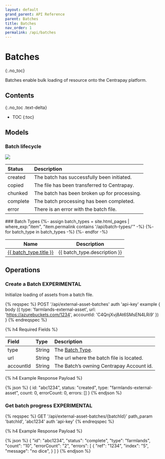 ```yaml
---
layout: default
grand_parent: API Reference
parent: Batches
title: Batches
nav_order: 1
permalink: /api/batches
---
```


# Batches
{:.no_toc}

Batches enable bulk loading of resource onto the Centrapay platform.


## Contents
{:.no_toc .text-delta}

* TOC
{:toc}

## Models

### Batch lifecycle

<img src="{{site.url}}/images/batch-lifecycle.png" style="display: block; margin: auto;" />

|  Status  |                 Description                  |
| :------- | :------------------------------------------- |
| created  | The batch has successfully been initiated.   |
| copied   | The file has been transferred to Centrapay.  |
| chunked  | The batch has been broken up for processing. |
| complete | The batch processing has been completed.     |
| error    | There is an error with the batch file.       |

<a name="batch-types">
### Batch Types

<table>
  <thead>
    <tr>
      <th>Name</th>
      <th>Description</th>
    </tr>
  </thead>
  <tbody>
    {%- assign batch_types = site.html_pages | where_exp:"item", "item.permalink contains '/api/batch-types/'" -%}
    {%- for batch_type in batch_types -%}
    <tr>
      <td>
        <a href="{{ batch_type.url | absolute_url }}">{{ batch_type.title }}</a>
      </td>
      <td>
       {{ batch_type.description }}
      </td>
    </tr>
    {%- endfor -%}
  </tbody>
</table>


## Operations

### Create a Batch **EXPERIMENTAL**



Initialize loading of assets from a batch file.

{% reqspec %}
  POST '/api/external-asset-batches'
  auth 'api-key'
  example {
    body ({
      type: 'farmlands-external-asset',
      url: 'https://azurebuckets.com/1234',
      accountId: 'C4QnjXvj8At6SMsEN4LRi9'
    })
  }
{% endreqspec %}

{% h4 Required Fields %}

|   Field   |  Type  |               Description                |
| :-------- | :----- | :--------------------------------------- |
| type      | String | The [Batch Type].                        |
| url       | String | The url where the batch file is located. |
| accountId | String | The Batch’s owning Centrapay Account id. |


{% h4 Example Response Payload %}

{% json %}
{
	id: "abc1234",
	status: "created",
	type: "farmlands-external-asset",
	count: 0,
	errorCount: 0,
	errors: []
}
{% endjson %}

### Get batch progress **EXPERIMENTAL**

{% reqspec %}
  GET '/api/external-asset-batches/{batchId}'
  path_param 'batchId', 'abc1234'
  auth 'api-key'
{% endreqspec %}

{% h4 Example Response Payload %}

{% json %}
{
	"id": "abc1234",
	"status": "complete",
	"type": "farmlands",
	"count": "10",
	"errorCount": "2",
	"errors": [
		{
			"ref": "1234",
			"index": "5",
			"message": "no dice",
		}
	]
}
{% endjson %}

[Batch Type]: #batch-types

